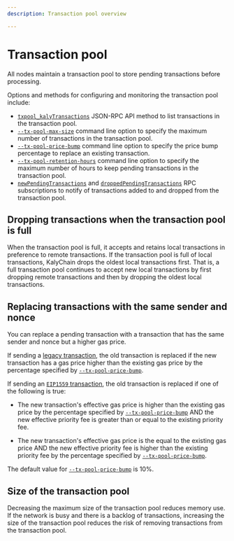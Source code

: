 ```yaml
---
description: Transaction pool overview

---
```


# Transaction pool

All nodes maintain a transaction pool to store pending transactions before processing.

Options and methods for configuring and monitoring the transaction pool include:

* [`txpool_kalyTransactions`](../../reference/api/index.md#txpool_kalytransactions) JSON-RPC API
  method to list transactions in the transaction pool.
* [`--tx-pool-max-size`](../../reference/cli/options.md#tx-pool-max-size) command line option to
  specify the maximum number of transactions in the transaction pool.
* [`--tx-pool-price-bump`](../../reference/cli/options.md#tx-pool-price-bump) command line
  option to specify the price bump percentage to replace an existing transaction.
* [`--tx-pool-retention-hours`](../../reference/cli/options.md#tx-pool-retention-hours) command
  line option to specify the maximum number of hours to keep pending transactions in the transaction
  pool.
* [`newPendingTransactions`](../../how-to/use-kaly-api/rpc-pubsub.md#pending-transactions) and
  [`droppedPendingTransactions`](../../how-to/use-kaly-api/rpc-pubsub.md#dropped-transactions)
  RPC subscriptions to notify of transactions added to and dropped from the transaction pool.


## Dropping transactions when the transaction pool is full

When the transaction pool is full, it accepts and retains local transactions in preference to
remote transactions. If the transaction pool is full of local transactions, KalyChain drops the oldest
local transactions first. That is, a full transaction pool continues to accept new local
transactions by first dropping remote transactions and then by dropping the oldest local
transactions.

## Replacing transactions with the same sender and nonce

You can replace a pending transaction with a transaction that has the same sender and nonce but a higher gas price.

If sending a [legacy transaction](types.md#frontier-transactions), the old transaction is replaced if the
new transaction has a gas price higher than the existing gas price by the percentage specified by
[`--tx-pool-price-bump`](../../reference/cli/options.md#tx-pool-price-bump).

If sending an [`EIP1559` transaction](types.md#eip1559-transactions), the old transaction is replaced if
one of the following is true:

* The new transaction's effective gas price is higher than the existing gas price by the percentage specified by
  [`--tx-pool-price-bump`](../../reference/cli/options.md#tx-pool-price-bump) AND the new effective priority fee is
  greater than or equal to the existing priority fee.

* The new transaction's effective gas price is the equal to the existing gas price AND the new effective priority fee is
  higher than the existing priority fee by the percentage specified by
  [`--tx-pool-price-bump`](../../reference/cli/options.md#tx-pool-price-bump).

The default value for [`--tx-pool-price-bump`](../../reference/cli/options.md#tx-pool-price-bump) is 10%.

## Size of the transaction pool

Decreasing the maximum size of the transaction pool reduces memory use. If the network is busy and
there is a backlog of transactions, increasing the size of the transaction pool reduces the risk of
removing transactions from the transaction pool.
